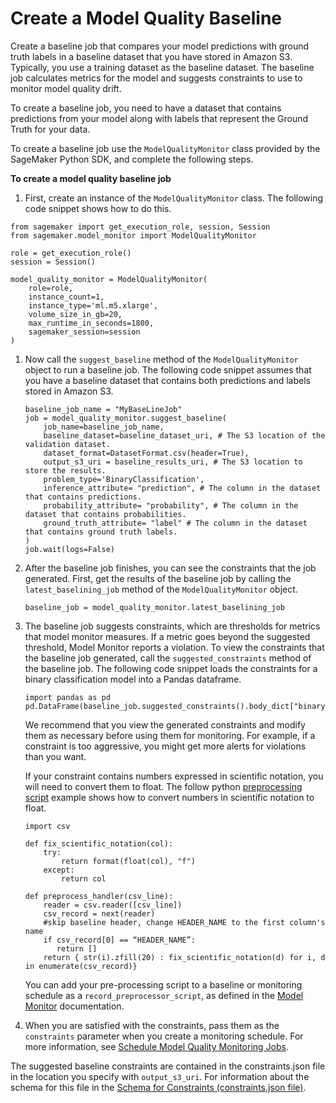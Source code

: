# Create a Model Quality Baseline<a name="model-monitor-model-quality-baseline"></a>

Create a baseline job that compares your model predictions with ground truth labels in a baseline dataset that you have stored in Amazon S3\. Typically, you use a training dataset as the baseline dataset\. The baseline job calculates metrics for the model and suggests constraints to use to monitor model quality drift\.

To create a baseline job, you need to have a dataset that contains predictions from your model along with labels that represent the Ground Truth for your data\.

To create a baseline job use the `ModelQualityMonitor` class provided by the SageMaker Python SDK, and complete the following steps\.

**To create a model quality baseline job**

1.  First, create an instance of the `ModelQualityMonitor` class\. The following code snippet shows how to do this\.

   ```
   from sagemaker import get_execution_role, session, Session
   from sagemaker.model_monitor import ModelQualityMonitor
                   
   role = get_execution_role()
   session = Session()
   
   model_quality_monitor = ModelQualityMonitor(
       role=role,
       instance_count=1,
       instance_type='ml.m5.xlarge',
       volume_size_in_gb=20,
       max_runtime_in_seconds=1800,
       sagemaker_session=session
   )
   ```

1. Now call the `suggest_baseline` method of the `ModelQualityMonitor` object to run a baseline job\. The following code snippet assumes that you have a baseline dataset that contains both predictions and labels stored in Amazon S3\.

   ```
   baseline_job_name = "MyBaseLineJob"
   job = model_quality_monitor.suggest_baseline(
       job_name=baseline_job_name,
       baseline_dataset=baseline_dataset_uri, # The S3 location of the validation dataset.
       dataset_format=DatasetFormat.csv(header=True),
       output_s3_uri = baseline_results_uri, # The S3 location to store the results.
       problem_type='BinaryClassification',
       inference_attribute= "prediction", # The column in the dataset that contains predictions.
       probability_attribute= "probability", # The column in the dataset that contains probabilities.
       ground_truth_attribute= "label" # The column in the dataset that contains ground truth labels.
   )
   job.wait(logs=False)
   ```

1. After the baseline job finishes, you can see the constraints that the job generated\. First, get the results of the baseline job by calling the `latest_baselining_job` method of the `ModelQualityMonitor` object\.

   ```
   baseline_job = model_quality_monitor.latest_baselining_job
   ```

1. The baseline job suggests constraints, which are thresholds for metrics that model monitor measures\. If a metric goes beyond the suggested threshold, Model Monitor reports a violation\. To view the constraints that the baseline job generated, call the `suggested_constraints` method of the baseline job\. The following code snippet loads the constraints for a binary classification model into a Pandas dataframe\.

   ```
   import pandas as pd
   pd.DataFrame(baseline_job.suggested_constraints().body_dict["binary_classification_constraints"]).T
   ```

   We recommend that you view the generated constraints and modify them as necessary before using them for monitoring\. For example, if a constraint is too aggressive, you might get more alerts for violations than you want\.

   If your constraint contains numbers expressed in scientific notation, you will need to convert them to float\. The follow python [preprocessing script](https://docs.aws.amazon.com/https://docs.aws.amazon.com/sagemaker/latest/dg/model-monitor-pre-and-post-processing.html#model-monitor-pre-processing-script) example shows how to convert numbers in scientific notation to float\. 

   ```
   import csv
   
   def fix_scientific_notation(col):
       try:
           return format(float(col), "f")
       except:
           return col
   
   def preprocess_handler(csv_line):
       reader = csv.reader([csv_line])
       csv_record = next(reader)
       #skip baseline header, change HEADER_NAME to the first column's name
       if csv_record[0] == “HEADER_NAME”:
          return []
       return { str(i).zfill(20) : fix_scientific_notation(d) for i, d in enumerate(csv_record)}
   ```

   You can add your pre\-processing script to a baseline or monitoring schedule as a `record_preprocessor_script`, as defined in the [Model Monitor](https://sagemaker.readthedocs.io/en/stable/api/inference/model_monitor.html) documentation\.

1. When you are satisfied with the constraints, pass them as the `constraints` parameter when you create a monitoring schedule\. For more information, see [Schedule Model Quality Monitoring Jobs](model-monitor-model-quality-schedule.md)\.

The suggested baseline constraints are contained in the constraints\.json file in the location you specify with `output_s3_uri`\. For information about the schema for this file in the [Schema for Constraints \(constraints\.json file\)](model-monitor-byoc-constraints.md)\.